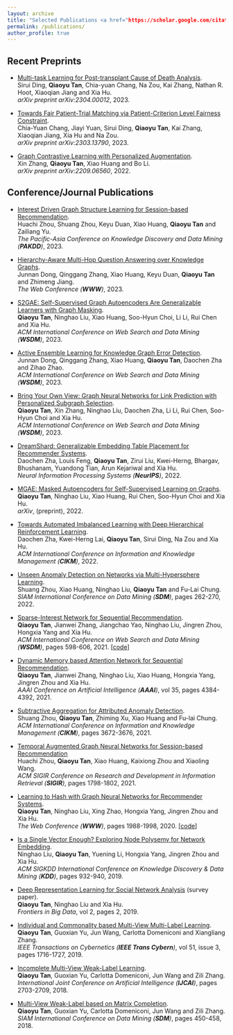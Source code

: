 ```yaml
---
layout: archive
title: "Selected Publications <a href="https://scholar.google.com/citations?user=V9bOnV4AAAAJ&hl=en"> Google Scholar</a>"
permalink: /publications/
author_profile: true
---
```


<!-- {% include base_path %} -->

## Recent Preprints
* [Multi-task Learning for Post-transplant Cause of Death Analysis](https://arxiv.org/pdf/2304.00012.pdf).     
    Sirui Ding, **Qiaoyu Tan**, Chia-yuan Chang, Na Zou, Kai Zhang, Nathan R. Hoot, Xiaoqian Jiang and Xia Hu.      
    <i>arXiv preprint arXiv:2304.00012</i>, 2023. 
    
* [Towards Fair Patient-Trial Matching via Patient-Criterion Level Fairness Constraint](https://arxiv.org/pdf/2303.13790.pdf).     
    Chia-Yuan Chang, Jiayi Yuan, Sirui Ding, **Qiaoyu Tan**, Kai Zhang, Xiaoqian Jiang, Xia Hu and Na Zou.      
    <i>arXiv preprint arXiv:2303.13790</i>, 2023. 
    
* [Graph Contrastive Learning with Personalized Augmentation](https://arxiv.org/pdf/2209.06560.pdf).     
    Xin Zhang, **Qiaoyu Tan**, Xiao Huang and Bo Li.      
    <i>arXiv preprint arXiv:2209.06560</i>, 2022. 

## Conference/Journal Publications
* [Interest Driven Graph Structure Learning for Session-based Recommendation](https://www4.comp.polyu.edu.hk/~xiaohuang/docs/Huachi_PAKDD2023.pdf).     
    Huachi Zhou, Shuang Zhou, Keyu Duan, Xiao Huang, **Qiaoyu Tan** and Zailiang Yu.      
    <i>The Pacific-Asia Conference on Knowledge Discovery and Data Mining (**PAKDD**)</i>, 2023. 
    
* [Hierarchy-Aware Multi-Hop Question Answering over Knowledge Graphs](https://www4.comp.polyu.edu.hk/~xiaohuang/docs/Junnan_theWebConf2023.pdf).     
    Junnan Dong, Qinggang Zhang, Xiao Huang, Keyu Duan, **Qiaoyu Tan** and Zhimeng Jiang.      
    <i>The Web Conference (**WWW**)</i>, 2023. 
    
* [S2GAE: Self-Supervised Graph Autoencoders Are Generalizable Learners with Graph Masking](https://dl.acm.org/doi/abs/10.1145/3539597.3570404).     
    **Qiaoyu Tan**, Ninghao Liu, Xiao Huang, Soo-Hyun Choi, Li Li, Rui Chen and Xia Hu.      
    <i>ACM International Conference on Web Search and Data Mining (**WSDM**)</i>, 2023. 
    
* [Active Ensemble Learning for Knowledge Graph Error Detection](https://www4.comp.polyu.edu.hk/~xiaohuang/docs/Junnan_WSDM2023.pdf).     
    Junnan Dong, Qinggang Zhang, Xiao Huang, **Qiaoyu Tan**, Daochen Zha and Zihao Zhao.      
    <i>ACM International Conference on Web Search and Data Mining (**WSDM**)</i>, 2023.   
    
* [Bring Your Own View: Graph Neural Networks for Link Prediction with Personalized Subgraph Selection](https://arxiv.org/pdf/2212.12488.pdf).     
    **Qiaoyu Tan**, Xin Zhang, Ninghao Liu, Daochen Zha, Li Li, Rui Chen, Soo-Hyun Choi and Xia Hu.      
    <i>ACM International Conference on Web Search and Data Mining (**WSDM**)</i>, 2023.   
    
* [DreamShard: Generalizable Embedding Table Placement for Recommender Systems]().     
    Daochen Zha, Louis Feng, **Qiaoyu Tan**, Zirui Liu, Kwei-Herng, Bhargav, Bhushanam, Yuandong Tian, Arun Kejariwal and Xia Hu.      
    <i>Neural Information Processing Systems (**NeurIPS**)</i>, 2022.   
    
 * [MGAE: Masked Autoencoders for Self-Supervised Learning on Graphs](https://arxiv.org/pdf/2201.02534.pdf).     
 **Qiaoyu Tan**, Ninghao Liu, Xiao Huang, Rui Chen, Soo-Hyun Choi and Xia Hu.      
 <i>arXiv</i>, (preprint), 2022. 
    
* [Towards Automated Imbalanced Learning with Deep Hierarchical Reinforcement Learning](https://arxiv.org/pdf/2208.12433.pdf).     
    Daochen Zha, Kwei-Herng Lai, **Qiaoyu Tan**, Sirui Ding, Na Zou and Xia Hu.      
    <i>ACM International Conference on Information and Knowledge Management (**CIKM**)</i>, 2022.   

* [Unseen Anomaly Detection on Networks via Multi-Hypersphere Learning](https://www4.comp.polyu.edu.hk/~xiaohuang/docs/Shuang_SDM22.pdf).     
    Shuang Zhou, Xiao Huang, Ninghao Liu, **Qiaoyu Tan** and Fu-Lai Chung.      
    <i>SIAM International Conference on Data Mining (**SDM**)</i>, pages 262-270, 2022.                         
    
* [Sparse-Interest Network for Sequential Recommendation](https://arxiv.org/pdf/2102.09267.pdf).        
    **Qiaoyu Tan**, Jianwei Zhang, Jiangchao Yao, Ninghao Liu, Jingren Zhou, Hongxia Yang and Xia Hu.       
    <i>ACM International Conference on Web Search and Data Mining (**WSDM**)</i>, pages 598-606, 2021. [[code](https://github.com/qiaoyu-tan/SINE)]    
    
* [Dynamic Memory based Attention Network for Sequential Recommendation](https://arxiv.org/pdf/2102.09269.pdf).        
    **Qiaoyu Tan**, Jianwei Zhang, Ninghao Liu, Xiao Huang, Hongxia Yang, Jingren Zhou and Xia Hu.       
    <i>AAAI Conference on Artificial Intelligence (**AAAI**)</i>, vol 35, pages 4384-4392, 2021.   
    
* [Subtractive Aggregation for Attributed Anomaly Detection](https://www4.comp.polyu.edu.hk/~xiaohuang/docs/Shuang_CIKM21.pdf).        
    Shuang Zhou, **Qiaoyu Tan**, Zhiming Xu, Xiao Huang and Fu-lai Chung.       
    <i>ACM International Conference on Information and Knowledge Management (**CIKM**)</i>, pages 3672-3676, 2021. 
    
* [Temporal Augmented Graph Neural Networks for Session-based Recommendation](https://www4.comp.polyu.edu.hk/~xiaohuang/docs/Huachi_sigir2021.pdf)          
    Huachi Zhou, **Qiaoyu Tan**, Xiao Huang, Kaixiong Zhou and Xiaoling Wang.       
    <i>ACM SIGIR Conference on Research and Development in Information Retrieval (**SIGIR**)</i>, pages 1798-1802, 2021.   
    
* [Learning to Hash with Graph Neural Networks for Recommender Systems](https://arxiv.org/pdf/2003.01917.pdf).        
    **Qiaoyu Tan**, Ninghao Liu, Xing Zhao, Hongxia Yang, Jingren Zhou and Xia Hu.       
    <i>The Web Conference (**WWW**)</i>, pages 1988-1998, 2020. [[code](https://github.com/qiaoyu-tan/HashGNN)]      
    
* [Is a Single Vector Enough? Exploring Node Polysemy for Network Embedding](https://arxiv.org/pdf/1905.10668.pdf).        
    Ninghao Liu, **Qiaoyu Tan**, Yuening Li, Hongxia Yang, Jingren Zhou and Xia Hu.       
    <i>ACM SIGKDD International Conference on Knowledge Discovery \& Data Mining (**KDD**)</i>, pages 932-940, 2019.      
    
* [Deep Representation Learning for Social Network Analysis](https://arxiv.org/pdf/1904.08547.pdf) (survey paper).        
    **Qiaoyu Tan**, Ninghao Liu and Xia Hu.       
    <i>Frontiers in Big Data</i>, vol 2, pages 2, 2019.      
     
* [Individual and Commonality based Multi-View Multi-Label Learning](https://ieeexplore.ieee.org/document/8906215).        
    **Qiaoyu Tan**, Guoxian Yu, Jun Wang, Carlotta Domeniconi and Xiangliang Zhang.       
    <i>IEEE Transactions on Cybernetics (**IEEE Trans Cybern**)</i>, vol 51, issue 3, pages 1716-1727, 2019.   
   
* [Incomplete Multi-View Weak-Label Learning](https://www.ijcai.org/proceedings/2018/0375.pdf).     
    **Qiaoyu Tan**, Guoxian Yu, Carlotta Domeniconi, Jun Wang and Zili Zhang.        
    <i>International Joint Conference on Artificial Intelligence (**IJCAI**)</i>, pages 2703-2709, 2018.   
      
* [Multi-View Weak-Label based on Matrix Completion](https://cs.gmu.edu/~carlotta/publications/McWL.pdf).     
    **Qiaoyu Tan**, Guoxian Yu, Carlotta Domeniconi, Jun Wang and Zili Zhang.        
    <i>SIAM International Conference on Data Mining (**SDM**)</i>, pages 450-458, 2018.  
    
